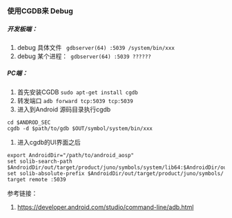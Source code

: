 ### 使用CGDB来 Debug


##### 开发板端：

1. debug 具体文件 ``` gdbserver(64) :5039 /system/bin/xxx```
1. debug 某个进程：``` gdbserver(64) :5039 ??????```

##### PC端：

1. 首先安装CGDB ```sudo apt-get install cgdb```
1. 转发端口 ``` adb forward tcp:5039 tcp:5039 ```
1. 进入到Android 源码目录执行cgdb
```shell
cd $ANDROD_SEC
cgdb -d $path/to/gdb $OUT/symbol/system/bin/xxx
```
1. 进入cgdb的UI界面之后     
```shell
export AndroidDir="/path/to/android_aosp"
set solib-search-path $AndroidDir/out/target/product/juno/symbols/system/lib64:$AndroidDir/out/target/product/juno/symbols/system/vendor/lib64:$AndroidDir/out/target/product/juno/symbols/system/vendor/lib64/hw
set solib-absolute-prefix $AndroidDir/out/target/product/juno/symbols/
target remote :5039
```

参考链接：
1. <https://developer.android.com/studio/command-line/adb.html>